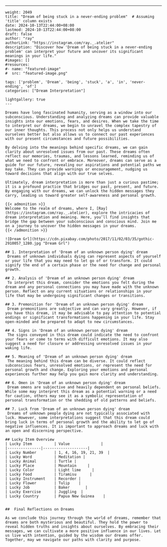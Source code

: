 ---
    weight: 2049
    title: "Dream of being stuck in a never-ending problem"  # Assuming 'title' column exists
    date: 2024-10-13T22:44:00+08:00
    lastmod: 2024-10-13T22:44:00+08:00
    draft: false
    author: "ray"
    authorLink: "https://instagram.com/ray._.atelier"
    description: "Discover how 'Dream of being stuck in a never-ending problem' can interpret your future and uncover its significant meanings in your life."
    #images: []
    #resources:
    #- name: "featured-image"
    #  src: "featured-image.png"
    
    tags: ['problem', 'Dream', 'being', 'stuck', 'a', 'in', 'never-ending', 'of']
    categories: ["Dream Interpretation"]
    
    lightgallery: true
    ---
    
    Dreams have long fascinated humanity, serving as a window into our subconscious. Understanding and analyzing dreams can provide valuable insights into our emotions, fears, and desires. When we take the time to interpret our dreams, we begin to unravel the complex tapestry of our inner thoughts. This process not only helps us understand ourselves better but also allows us to connect our past experiences with our present circumstances and future possibilities.
    
    By delving into the meanings behind specific dreams, we can gain clarity about unresolved issues from our past. These dreams often reflect our memories, traumas, and lessons learned, reminding us of what we need to confront or embrace. Moreover, dreams can serve as a guide for our future, revealing our aspirations and potential paths we may take. They can provide warnings or encouragement, nudging us toward decisions that align with our true selves.
    
    Ultimately, dream interpretation is more than just a curious pastime; it is a profound practice that bridges our past, present, and future. By engaging with our dreams, we can unlock the hidden messages they carry, leading us toward greater self-awareness and personal growth.
    
    {{< admonition >}}
    Welcome to the realm of dreams, where I, [Ray](https://instagram.com/ray._.atelier), explore the intricacies of dream interpretation and meaning. Here, you’ll find insights that bridge the gap between your subconscious and conscious mind. Join me on a journey to uncover the hidden messages in your dreams.
    {{< /admonition >}}
    
    ![Dream Grl](https://cdn.pixabay.com/photo/2017/11/02/03/35/gothic-2910057_1280.jpg "Dream Grl")
    
    ## 1. Interpretation of 'Dream of an unknown person dying' dream
     Dreams of unknown individuals dying can represent aspects of yourself or your life that you may need to let go of or transform. It could signify the end of a certain phase or the need for change and personal growth.
    
    ## 2. Analysis of 'Dream of an unknown person dying' dream
     To interpret this dream, consider the emotions you felt during the dream and any personal connections you may have made with the unknown person. Reflect on any current situations or relationships in your life that may be undergoing significant changes or transitions.
    
    ## 3. Premonition for 'Dream of an unknown person dying' dream
     Dream premonitions are subjective and can vary greatly. However, if you have this dream, it may be advisable to pay attention to potential endings or significant transformations happening in your life. Stay open-minded and be prepared to adapt to new circumstances.
    
    ## 4. Signs in 'Dream of an unknown person dying' dream
     The signs conveyed in this dream could indicate the need to confront your fears or come to terms with difficult emotions. It may also suggest a need for closure or addressing unresolved issues in your waking life.
    
    ## 5. Meaning of 'Dream of an unknown person dying' dream
     The meaning behind this dream can be diverse. It could reflect subconscious fears, unresolved emotions, or represent the need for personal growth and change. Exploring your emotions and personal experiences further may help you gain more clarity and understanding.
    
    ## 6. Omen in 'Dream of an unknown person dying' dream
     Dream omens are subjective and heavily dependent on personal beliefs. While some may interpret this dream as a potential warning or a need for caution, others may see it as a symbolic representation of personal transformation or the shedding of old patterns and beliefs.
    
    ## 7. Luck from 'Dream of an unknown person dying' dream
     Dreams of unknown people dying are not typically associated with luck. However, some interpretations suggest that this dream could bring luck in terms of personal growth and the ability to let go of negative influences. It is important to approach dreams and luck with an open and discerning perspective.
    
    ## Lucky Item Overview
    | Lucky Item          | Value              |
    |---------------|--------------------|
    | Lucky Number        | 1, 4, 16, 19, 21, 39  |
    | Lucky Word          | Meditation |
    | Lucky Animal        | Turtle |
    | Lucky Place         | Mountain     |
    | Lucky Color         | Light lime     |
    | Lucky Food          | Tiramisu      |
    | Lucky Instrument    | Recorder |
    | Lucky Flower        | Tulip    |
    | Lucky Job           | Baker       |
    | Lucky Exercise      | Juggling  |
    | Lucky Country       | Papua New Guinea    |
    
    
    ##  Final Reflections on Dreams
    
    As we conclude this journey through the world of dreams, remember that dreams are both mysterious and beautiful. They hold the power to reveal hidden truths and insights about ourselves. By embracing their messages, we can cultivate a more positive influence in our lives. Let us live with intention, guided by the wisdom our dreams offer. Together, may we navigate our paths with clarity and purpose.
    